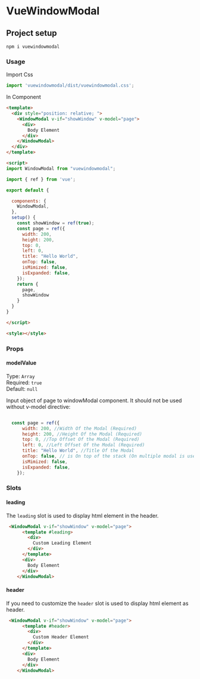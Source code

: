 # VueWindowModal

## Project setup
```
npm i vuewindowmodal
```


### Usage

Import Css

```js
import 'vuewindowmodal/dist/vuewindowmodal.css';
```



In Component
```html
<template>
  <div style="position: relative; ">
    <WindowModal v-if="showWindow" v-model="page">
      <div>
        Body Element
      </div>
    </WindowModal>
  </div>
</template>

<script>
import WindowModal from "vuewindowmodal";

import { ref } from 'vue';

export default {

  components: {
    WindowModal,
  },
  setup() {
    const showWindow = ref(true);
    const page = ref({
      width: 200,
      height: 200,
      top: 0,
      left: 0,
      title: "Hello World",
      onTop: false,
      isMimized: false,
      isExpanded: false,
    });
    return {
      page,
      showWindow
    }
  }
}

</script>

<style></style>

```

### Props
#### modelValue
Type: `Array`<br>
Required: `true`<br>
Default: `null`

Input object of page to windowModal component.
It should not be used without v-model directive:
```javascript

  const page = ref({
      width: 200, //Width Of the Modal (Required)
      height: 200, //Height Of the Modal (Required)
      top: 0, //Top Offset Of the Modal (Required)
      left: 0, //Left Offset Of the Modal (Required)
      title: "Hello World", //Title Of the Modal 
      onTop: false, // is On top of the stack (On multiple modal is used)
      isMimized: false,
      isExpanded: false,  
    });

```


### Slots

#### leading
The `leading` slot is used to display html element in the header.

```html
 <WindowModal v-if="showWindow" v-model="page">
      <template #leading>
        <div>
          Custom Leading Element
        </div>
      </template>
      <div>
        Body Element
      </div>
    </WindowModal>

```

#### header
If you need to customize the `header` slot is used to display html element as header.

```html
 <WindowModal v-if="showWindow" v-model="page">
      <template #header>
        <div>
          Custom Header Element
        </div>
      </template>
      <div>
        Body Element
      </div>
    </WindowModal>

```

